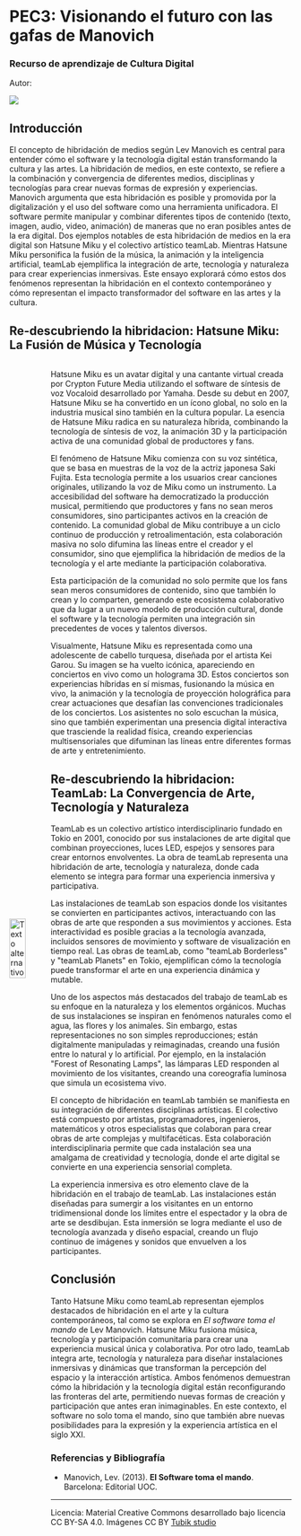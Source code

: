 # PEC3: Visionando el futuro con las gafas de Manovich 

### Recurso de aprendizaje de Cultura Digital 


Autor: 



![](https://github.com/andrealmazanuoc/PEC3_Manovich_Reloaded/blob/main/miku.webp) 



## Introducción


El concepto de hibridación de medios según Lev Manovich es central para entender cómo el software y la tecnología digital están transformando la cultura y las artes. La hibridación de medios, en este contexto, se refiere a la combinación y convergencia de diferentes medios, disciplinas y tecnologías para crear nuevas formas de expresión y experiencias. Manovich argumenta que esta hibridación es posible y promovida por la digitalización y el uso del software como una herramienta unificadora. El software permite manipular y combinar diferentes tipos de contenido (texto, imagen, audio, video, animación) de maneras que no eran posibles antes de la era digital. Dos ejemplos notables de esta hibridación de medios en la era digital son Hatsune Miku y el colectivo artístico teamLab. Mientras Hatsune Miku personifica la fusión de la música, la animación y la inteligencia artificial, teamLab ejemplifica la integración de arte, tecnología y naturaleza para crear experiencias inmersivas. Este ensayo explorará cómo estos dos fenómenos representan la hibridación en el contexto contemporáneo y cómo representan el impacto transformador del software en las artes y la cultura.



## Re-descubriendo la hibridacion: Hatsune Miku: La Fusión de Música y Tecnología
<div style="display: flex; justify-content: space-between; align-items: center;">
  <img src="https://github.com/andrealmazanuoc/PEC3_Manovich_Reloaded/blob/main/miku.webp" alt="Texto alternativo" width=40%">
  <div style=" margin-left=20px;" > 

  Hatsune Miku es un avatar digital y una cantante virtual creada por Crypton Future Media utilizando el software de síntesis de voz Vocaloid desarrollado por Yamaha. Desde su debut en 2007, Hatsune Miku se ha convertido en un ícono global, no solo en la industria musical sino también en la cultura popular. La esencia de Hatsune Miku radica en su naturaleza híbrida, combinando la tecnología de síntesis de voz, la animación 3D y la participación activa de una comunidad global de productores y fans.

El fenómeno de Hatsune Miku comienza con su voz sintética, que se basa en muestras de la voz de la actriz japonesa Saki Fujita. Esta tecnología permite a los usuarios crear canciones originales, utilizando la voz de Miku como un instrumento. La accesibilidad del software ha democratizado la producción musical, permitiendo que productores y fans no sean meros consumidores, sino participantes activos en la creación de contenido. La comunidad global de Miku contribuye a un ciclo continuo de producción y retroalimentación, esta colaboración masiva no solo difumina las líneas entre el creador y el consumidor, sino que ejemplifica la hibridación de medios de la tecnología y el arte mediante la participación colaborativa.

Esta participación de la comunidad no solo permite que los fans sean meros consumidores de contenido, sino que también lo crean y lo comparten, generando este ecosistema colaborativo que da lugar a un nuevo modelo de producción cultural, donde el software y la tecnología permiten una integración sin precedentes de voces y talentos diversos.

Visualmente, Hatsune Miku es representada como una adolescente de cabello turquesa, diseñada por el artista Kei Garou. Su imagen se ha vuelto icónica, apareciendo en conciertos en vivo como un holograma 3D. Estos conciertos son experiencias híbridas en sí mismas, fusionando la música en vivo, la animación y la tecnología de proyección holográfica para crear actuaciones que desafían las convenciones tradicionales de los conciertos. Los asistentes no solo escuchan la música, sino que también experimentan una presencia digital interactiva que trasciende la realidad física, creando experiencias multisensoriales que difuminan las líneas entre diferentes formas de arte y entretenimiento.


## Re-descubriendo la hibridacion: TeamLab: La Convergencia de Arte, Tecnología y Naturaleza

TeamLab es un colectivo artístico interdisciplinario fundado en Tokio en 2001, conocido por sus instalaciones de arte digital que combinan proyecciones, luces LED, espejos y sensores para crear entornos envolventes. La obra de teamLab representa una hibridación de arte, tecnología y naturaleza, donde cada elemento se integra para formar una experiencia inmersiva y participativa.

Las instalaciones de teamLab son espacios donde los visitantes se convierten en participantes activos, interactuando con las obras de arte que responden a sus movimientos y acciones. Esta interactividad es posible gracias a la tecnología avanzada, incluidos sensores de movimiento y software de visualización en tiempo real. Las obras de teamLab, como "teamLab Borderless" y "teamLab Planets" en Tokio, ejemplifican cómo la tecnología puede transformar el arte en una experiencia dinámica y mutable.

Uno de los aspectos más destacados del trabajo de teamLab es su enfoque en la naturaleza y los elementos orgánicos. Muchas de sus instalaciones se inspiran en fenómenos naturales como el agua, las flores y los animales. Sin embargo, estas representaciones no son simples reproducciones; están digitalmente manipuladas y reimaginadas, creando una fusión entre lo natural y lo artificial. Por ejemplo, en la instalación "Forest of Resonating Lamps", las lámparas LED responden al movimiento de los visitantes, creando una coreografía luminosa que simula un ecosistema vivo.

El concepto de hibridación en teamLab también se manifiesta en su integración de diferentes disciplinas artísticas. El colectivo está compuesto por artistas, programadores, ingenieros, matemáticos y otros especialistas que colaboran para crear obras de arte complejas y multifacéticas. Esta colaboración interdisciplinaria permite que cada instalación sea una amalgama de creatividad y tecnología, donde el arte digital se convierte en una experiencia sensorial completa.

La experiencia inmersiva es otro elemento clave de la hibridación en el trabajo de teamLab. Las instalaciones están diseñadas para sumergir a los visitantes en un entorno tridimensional donde los límites entre el espectador y la obra de arte se desdibujan. Esta inmersión se logra mediante el uso de tecnología avanzada y diseño espacial, creando un flujo continuo de imágenes y sonidos que envuelven a los participantes.


## Conclusión 

Tanto Hatsune Miku como teamLab representan ejemplos destacados de hibridación en el arte y la cultura contemporáneos, tal como se explora en *El software toma el mando* de Lev Manovich. Hatsune Miku fusiona música, tecnología y participación comunitaria para crear una experiencia musical única y colaborativa. Por otro lado, teamLab integra arte, tecnología y naturaleza para diseñar instalaciones inmersivas y dinámicas que transforman la percepción del espacio y la interacción artística. Ambos fenómenos demuestran cómo la hibridación y la tecnología digital están reconfigurando las fronteras del arte, permitiendo nuevas formas de creación y participación que antes eran inimaginables. En este contexto, el software no solo toma el mando, sino que también abre nuevas posibilidades para la expresión y la experiencia artística en el siglo XXI.

### Referencias y Bibliografía

* Manovich, Lev. (2013). **El Software toma el mando**. Barcelona: Editorial UOC. 


----

Licencia: Material Creative Commons desarrollado bajo licencia CC BY-SA 4.0. Imágenes CC BY [Tubik studio](https://blog.tubikstudio.com/how-to-create-original-flat-illustrations-designers-tips/) 
